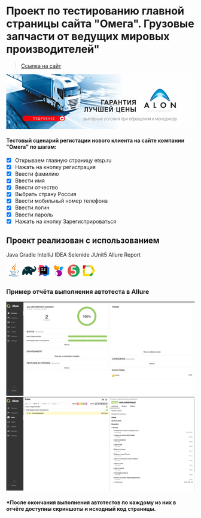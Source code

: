 # Проект по тестированию главной страницы сайта "Омега". Грузовые запчасти от ведущих мировых производителей"
> <a target="_blank" href="https://www.etsp.ru/">Ссылка на сайт</a>

![This is an image](/design/images/etsp.png)

#### Тестовый сценарий регистации нового клиента на сайте компании "Омега" по шагам:
- [x] Открываем главную страницу etsp.ru
- [x] Нажать на кнопку регистрация
- [x] Ввести фамилию
- [x] Ввести имя
- [x] Ввести отчество
- [x] Выбрать страну Россия
- [x] Ввести мобильный номер телефона
- [x] Ввести логин
- [x] Ввести пароль
- [x] Нажать на кнопку Зарегистрироваться

## Проект реализован с использованием
Java Gradle IntelliJ IDEA Selenide JUnit5 Allure Report

![This is an image](/design/images/Java.png)![This is an image](/design/images/Gradle.png)![This is an image](/design/images/Intelij_IDEA.png)![This is an image](/design/images/Selenide.png)![This is an image](/design/images/JUnit5.png)![This is an image](/design/images/Allure_Report.png)

### Пример отчёта выполнения автотеста в Allure
![This is an image](/design/images/001.png) ![This is an image](/design/images/002.png)
#### *После окончания выполнения автотестов по каждому из них в отчёте доступны скриншоты и исходный код страницы.
